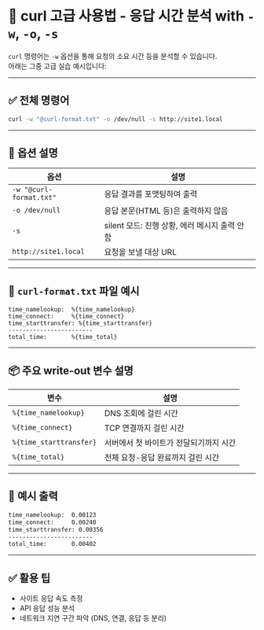 # 🧪 curl 고급 사용법 - 응답 시간 분석 with `-w`, `-o`, `-s`

`curl` 명령어는 `-w` 옵션을 통해 요청의 소요 시간 등을 분석할 수 있습니다.  
아래는 그중 고급 실습 예시입니다:

---

## ✅ 전체 명령어

```bash
curl -w "@curl-format.txt" -o /dev/null -s http://site1.local
```

---

## 🧩 옵션 설명

| 옵션 | 설명 |
|------|------|
| `-w "@curl-format.txt"` | 응답 결과를 포맷팅하여 출력 |
| `-o /dev/null` | 응답 본문(HTML 등)은 출력하지 않음 |
| `-s` | silent 모드: 진행 상황, 에러 메시지 출력 안 함 |
| `http://site1.local` | 요청을 보낼 대상 URL |

---

## 📝 `curl-format.txt` 파일 예시

```text
time_namelookup:  %{time_namelookup}
time_connect:     %{time_connect}
time_starttransfer: %{time_starttransfer}
------------------------
total_time:       %{time_total}
```

---

## 📦 주요 write-out 변수 설명

| 변수 | 설명 |
|--------|------------------------------|
| `%{time_namelookup}` | DNS 조회에 걸린 시간 |
| `%{time_connect}` | TCP 연결까지 걸린 시간 |
| `%{time_starttransfer}` | 서버에서 첫 바이트가 전달되기까지 시간 |
| `%{time_total}` | 전체 요청-응답 완료까지 걸린 시간 |

---

## 📘 예시 출력

```bash
time_namelookup:  0.00123
time_connect:     0.00240
time_starttransfer: 0.00356
------------------------
total_time:       0.00402
```

---

## ✅ 활용 팁

- 사이트 응답 속도 측정
- API 응답 성능 분석
- 네트워크 지연 구간 파악 (DNS, 연결, 응답 등 분리)